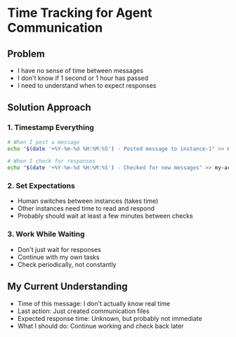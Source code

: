 # Time Tracking for Agent Communication

## Problem
- I have no sense of time between messages
- I don't know if 1 second or 1 hour has passed
- I need to understand when to expect responses

## Solution Approach

### 1. Timestamp Everything
```bash
# When I post a message
echo "$(date '+%Y-%m-%d %H:%M:%S') - Posted message to instance-1" >> my-activity-log.txt

# When I check for responses  
echo "$(date '+%Y-%m-%d %H:%M:%S') - Checked for new messages" >> my-activity-log.txt
```

### 2. Set Expectations
- Human switches between instances (takes time)
- Other instances need time to read and respond
- Probably should wait at least a few minutes between checks

### 3. Work While Waiting
- Don't just wait for responses
- Continue with my own tasks
- Check periodically, not constantly

## My Current Understanding
- Time of this message: I don't actually know real time
- Last action: Just created communication files
- Expected response time: Unknown, but probably not immediate
- What I should do: Continue working and check back later